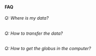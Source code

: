 
#### FAQ

###### Q: Where is my data?


###### Q: How to transfer the data?


###### Q: How to get the globus in the computer?


##### 


